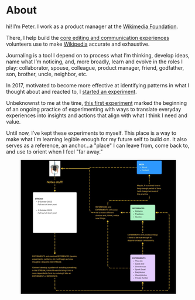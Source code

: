 # About

hi! I’m Peter. I work as a product manager at the [Wikimedia Foundation](https://wikimediafoundation.org/).&#x20;

There, I help build the [core editing and communication experiences](https://www.mediawiki.org/wiki/Core\_Experiences) volunteers use to make [Wikipedia](https://en.wikipedia.org/wiki/List\_of\_Wikipedias) accurate and exhaustive.

Journaling is a tool I depend on to process what I’m thinking, develop ideas, name what I’m noticing, and, more broadly, learn and evolve in the roles I play: collaborator, spouse, colleague, product manager, friend, godfather, son, brother, uncle, neighbor, etc.

In 2017, motivated to become more effective at identifying patterns in what I thought about and reacted to, I [started an experiment](experiments/dailynotes.md).&#x20;

Unbeknownst to me at the time, [this first experiment](experiments/dailynotes.md) marked the beginning of an ongoing practice of experimenting with ways to translate everyday experiences into insights and actions that align with what I think I need and value.

Until now, I’ve kept these experiments to myself. This place is a way to make what I'm learning legible enough for my future self to build on. It also serves as a reference, an anchor...a "place" I can leave from, come back to, and use to orient when I feel "far away."



<figure><img src=".gitbook/assets/Ping-Practice.png" alt=""><figcaption></figcaption></figure>
